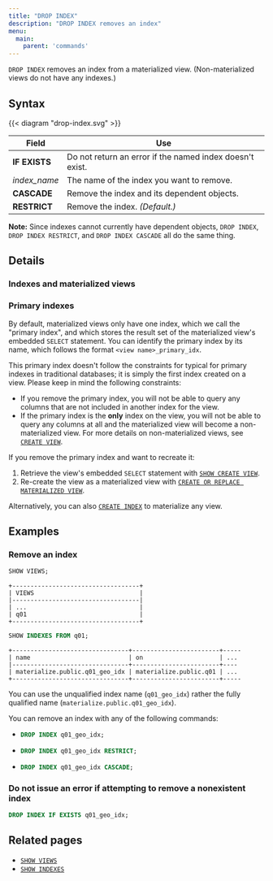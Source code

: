```yaml
---
title: "DROP INDEX"
description: "DROP INDEX removes an index"
menu:
  main:
    parent: 'commands'
---
```


`DROP INDEX` removes an index from a materialized view. (Non-materialized views do not have any indexes.)

## Syntax

{{< diagram "drop-index.svg" >}}

Field | Use
------|-----
**IF EXISTS** | Do not return an error if the named index doesn't exist.
_index&lowbar;name_ | The name of the index you want to remove.
**CASCADE** | Remove the index and its dependent objects.
**RESTRICT** |  Remove the index. _(Default.)_

**Note:** Since indexes cannot currently have dependent objects, `DROP INDEX`, `DROP INDEX RESTRICT`, and `DROP INDEX CASCADE` all do the same thing.

## Details

### Indexes and materialized views

### Primary indexes

By default, materialized views only have one index, which we call the "primary
index", and which stores the result set of the materialized view's embedded `SELECT`
statement. You can identify the primary index by its name, which follows the
format `<view name>_primary_idx`.

This primary index doesn't follow the constraints for typical for primary indexes in traditional databases; it is simply the first index created on a view. Please keep in mind the following constraints:

* If you remove the primary index, you will not be able to query any columns that are not included in another index for the view.
* If the primary index is the **only** index on the view, you will not be able to query any columns at all and the materialized view will become a non-materialized view. For more details on non-materialized views, see [`CREATE
VIEW`](../create-view).

If you remove the primary index and want to recreate it:

1. Retrieve the view's embedded `SELECT` statement with [`SHOW CREATE
   VIEW`](../show-create-view).
1. Re-create the view as a materialized view with [`CREATE OR REPLACE
   MATERIALIZED VIEW`](../create-materialized-view).

Alternatively, you can also [`CREATE INDEX`](../create-index) to materialize any
view.

## Examples

### Remove an index

```sql
SHOW VIEWS;
```
```nofmt
+-----------------------------------+
| VIEWS                             |
|-----------------------------------|
| ...                               |
| q01                               |
+-----------------------------------+
```
```sql
SHOW INDEXES FROM q01;
```
```nofmt
+--------------------------------+------------------------+-----
| name                           | on                     | ...
|--------------------------------+------------------------+----
| materialize.public.q01_geo_idx | materialize.public.q01 | ...
+--------------------------------+------------------------+-----
```

You can use the unqualified index name (`q01_geo_idx`) rather the fully qualified name (`materialize.public.q01_geo_idx`).

You can remove an index with any of the following commands:

- ```sql
  DROP INDEX q01_geo_idx;
  ```
- ```sql
  DROP INDEX q01_geo_idx RESTRICT;
  ```
- ```sql
  DROP INDEX q01_geo_idx CASCADE;
  ```

### Do not issue an error if attempting to remove a nonexistent index

```sql
DROP INDEX IF EXISTS q01_geo_idx;
```

## Related pages

- [`SHOW VIEWS`](../show-views)
- [`SHOW INDEXES`](../show-indexes)
